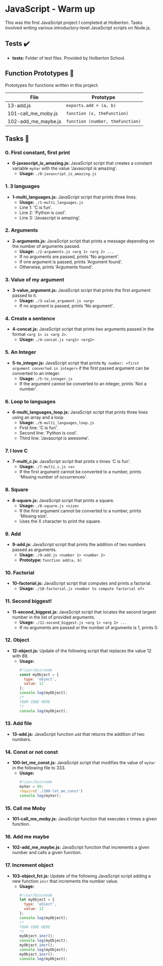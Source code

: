 # JavaScript - Warm up

This was the first JavaScript project I completed at Holberton. Tasks involved writing various introductory-level JavaScript scripts on Node.js.

## Tests ✔️
- **tests:** Folder of test files. Provided by Holberton School.

## Function Prototypes 💾
Prototypes for functions written in this project:

| File            | Prototype                   |
| --------------- | --------------------------- |
| 13-add.js       | `exports.add = (a, b)`     |
| 101-call_me_moby.js | `function (x, theFunction)` |
| 102-add_me_maybe.js | `function (number, theFunction)` |

## Tasks 📃

### 0. First constant, first print
- **0-javascript_is_amazing.js:** JavaScript script that creates a constant variable `myVar` with the value 'Javascript is amazing'.
  - **Usage:** `./0-javascript_is_amazing.js`

### 1. 3 languages
- **1-multi_languages.js:** JavaScript script that prints three lines.
  - **Usage:** `./1-multi_languages.js`
  - Line 1: 'C is fun'.
  - Line 2: 'Python is cool'.
  - Line 3: 'Javascript is amazing'.

### 2. Arguments
- **2-arguments.js:** JavaScript script that prints a message depending on the number of arguments passed.
  - **Usage:** `./2-arguments.js <arg 1> <arg 2> ...`
  - If no arguments are passed, prints 'No argument'.
  - If one argument is passed, prints 'Argument found'.
  - Otherwise, prints 'Arguments found'.

### 3. Value of my argument
- **3-value_argument.js:** JavaScript script that prints the first argument passed to it.
  - **Usage:** `./3-value_argument.js <arg>`
  - If no argument is passed, prints 'No argument'.

### 4. Create a sentence
- **4-concat.js:** JavaScript script that prints two arguments passed in the format `<arg 1> is <arg 2>`.
  - **Usage:** `./4-concat.js <arg1> <arg2>`

### 5. An Integer
- **5-to_integer.js:** JavaScript script that prints `My number: <first argument converted in integer>` if the first passed argument can be converted to an integer.
  - **Usage:** `./5-to_integer.js`
  - If the argument cannot be converted to an integer, prints 'Not a number'.

### 6. Loop to languages
- **6-multi_languages_loop.js:** JavaScript script that prints three lines using an array and a loop.
  - **Usage:** `./6-multi_languages_loop.js`
  - First line: 'C is fun'.
  - Second line: 'Python is cool'.
  - Third line: 'Javascript is awesome'.

### 7. I love C
- **7-multi_c.js:** JavaScript script that prints x times 'C is fun'.
  - **Usage:** `./7-multi_c.js <x>`
  - If the first argument cannot be converted to a number, prints 'Missing number of occurrences'.

### 8. Square
- **8-square.js:** JavaScript script that prints a square.
  - **Usage:** `./8-square.js <size>`
  - If the first argument cannot be converted to a number, prints 'Missing size'.
  - Uses the X character to print the square.

### 9. Add
- **9-add.js:** JavaScript script that prints the addition of two numbers passed as arguments.
  - **Usage:** `./9-add.js <number 1> <number 2>`
  - **Prototype:** `function add(a, b)`

### 10. Factorial
- **10-factorial.js:** JavaScript script that computes and prints a factorial.
  - **Usage:** `./10-factorial.js <number to compute factorial of>`

### 11. Second biggest!
- **11-second_biggest.js:** JavaScript script that locates the second largest number in the list of provided arguments.
  - **Usage:** `./11-second_biggest.js <arg 1> <arg 2> ...`
  - If no arguments are passed or the number of arguments is 1, prints 0.

### 12. Object
- **12-object.js:** Update of the following script that replaces the value 12 with 89.
  - **Usage:**
    ```javascript
    #!/usr/bin/node
    const myObject = {
      type: 'object',
      value: 12
    };
    console.log(myObject);
    /*
    YOUR CODE HERE
    */
    console.log(myObject);
    ```

### 13. Add file
- **13-add.js:** JavaScript function `add` that returns the addition of two numbers.

### 14. Const or not const
- **100-let_me_const.js:** JavaScript script that modifies the value of `myVar` in the following file to 333.
  - **Usage:**
    ```javascript
    #!/usr/bin/node
    myVar = 89;
    require('./100-let_me_const')
    console.log(myVar);
    ```

### 15. Call me Moby
- **101-call_me_moby.js:** JavaScript function that executes x times a given function.

### 16. Add me maybe
- **102-add_me_maybe.js:** JavaScript function that increments a given number and calls a given function.

### 17. Increment object
- **103-object_fct.js:** Update of the following JavaScript script adding a new function `incr` that increments the number value.
  - **Usage:**
    ```javascript
    #!/usr/bin/node
    let myObject = {
      type: 'object',
      value: 12
    };
    console.log(myObject);
    /*
    YOUR CODE HERE
    */
    myObject.incr();
    console.log(myObject);
    myObject.incr();
    console.log(myObject);
    myObject.incr();
    console.log(myObject);
    ```
